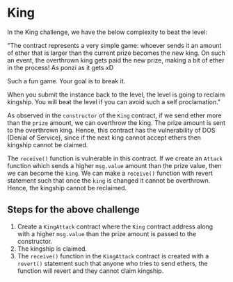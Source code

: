 
# King

In the King challenge, we have the below complexity to beat the level:

"The contract represents a very simple game: whoever sends it an amount of ether that is larger than the current prize becomes the new king. On such an event, the overthrown king gets paid the new prize, making a bit of ether in the process! As ponzi as it gets xD

Such a fun game. Your goal is to break it. 

When you submit the instance back to the level, the level is going to reclaim kingship. You will beat the level if you can avoid such a self proclamation."

As observed in the `constructor` of the `King` contract, if we send ether more than the `prize` amount, we can overthrow the king. The prize amount is sent to the overthrown king. Hence, this contract has the vulnerability of DOS (Denial of Service), since if the next king cannot accept ethers then kingship cannot be claimed. 

The `receive()` function is vulnerable in this contract. If we create an `Attack` function which sends a higher `msg.value` amount than the prize value, then we can become the `king`. We can make a `receive()` function with revert statement such that once the `king` is changed it cannot be overthrown. Hence, the kingship cannot be reclaimed.

## Steps for the above challenge
1. Create a `KingAttack` contract where the `King` contract address along with a higher `msg.value` than the prize amount is passed to the constructor.
2. The kingship is claimed.
3. The `receive()` function in the `KingAttack` contract is created with a `revert()` statement such that anyone who tries to send ethers, the function will revert and they cannot claim kingship.
